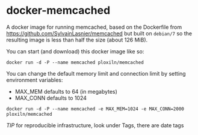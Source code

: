 docker-memcached
================

A docker image for running memcached, based on the Dockerfile from
https://github.com/SylvainLasnier/memcached but built on `debian/7`
so the resulting image is less than half the size (about 126 MiB).

You can start (and download) this docker image like so:

```
docker run -d -P --name memcached ploxiln/memcached
```

You can change the default memory limit and connection limit by setting environment variables:

  * MAX_MEM defaults to 64 (in megabytes)
  * MAX_CONN defaults to 1024

```
docker run -d -P --name memcached -e MAX_MEM=1024 -e MAX_CONN=2000 ploxiln/memcached
```

*TIP* for reproducible infrastructure, look under Tags, there are date tags
